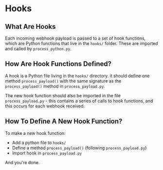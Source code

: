 # Hooks

## What Are Hooks

Each incoming webhook payload is passed to a set of hook functions,
which are Python functions that live in the `hooks/` folder.
These are imported and called by `process_python.py`.

## How Are Hook Functions Defined?

A hook is a Python file living in the `hooks/` directory.
it should define one method `process_payload()` with the 
same signature as the `process_payload()` method in 
`process_payload.py`.

The new hook function should also be imported in the file
`process_payload.py` - this contains a series of calls to
hook functions, and this occurs for each webhook received.

## How To Define A New Hook Function?

To make a new hook function:

* Add a python file to `hooks/`
* Define a method `process_payload()` (following `process_payload.py`)
* Import hook in `process_payload.py`

And you're done.


